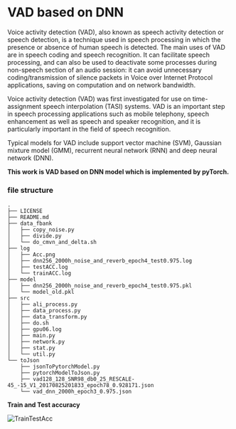 # VAD based on DNN


Voice activity detection (VAD), also known as speech activity detection or speech detection, is a technique used in speech processing in which the presence or absence of human speech is detected. The main uses of VAD are in speech coding and speech recognition. It can facilitate speech processing, and can also be used to deactivate some processes during non-speech section of an audio session: it can avoid unnecessary coding/transmission of silence packets in Voice over Internet Protocol applications, saving on computation and on network bandwidth.

Voice activity detection (VAD) was first investigated for use on time-assignment speech interpolation (TASI) systems. VAD is an important step in speech processing applications such as mobile telephony, speech enhancement as well as speech and speaker recognition, and it is particularly important in the field of speech recognition.

Typical models for VAD include support vector machine (SVM), Gaussian mixture model (GMM), recurrent neural network (RNN) and deep neural network (DNN).

**This work is VAD based on DNN model which is implemented by pyTorch.**







### file structure
	.
    ├── LICENSE
    ├── README.md
    ├── data_fbank
    │   ├── copy_noise.py
    │   ├── divide.py
    │   └── do_cmvn_and_delta.sh
    ├── log
    │   ├── Acc.png
    │   ├── dnn256_2000h_noise_and_reverb_epoch4_test0.975.log
    │   ├── testACC.log
    │   └── trainACC.log
    ├── model
    │   ├── dnn256_2000h_noise_and_reverb_epoch4_test0.975.pkl
    │   └── model_old.pkl
    ├── src
    │   ├── ali_process.py
    │   ├── data_process.py
    │   ├── data_transform.py
    │   ├── do.sh
    │   ├── gpu06.log
    │   ├── main.py
    │   ├── network.py
    │   ├── stat.py
    │   └── util.py
    └── toJson
        ├── jsonToPytorchModel.py
        ├── pytorchModelToJson.py
        ├── vad128_128_SNR98_db0_25_RESCALE-45_-15_V1_20170825201833_epoch78_0.928171.json
        └── vad_dnn_2000h_epoch3_0.975.json
        
 
 
**Train and Test accuracy**

![TrainTestAcc](https://github.com/Black-Black-Man/VAD/blob/master/log/ACC.png?raw=true)


